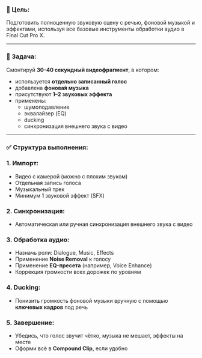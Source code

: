 ### **🎯 Цель:**

Подготовить полноценную звуковую сцену с речью, фоновой музыкой и эффектами, используя все базовые инструменты обработки аудио в Final Cut Pro X.

---

### **📝 Задача:**

Смонтируй **30–40 секундный видеофрагмент**, в котором:

- используется **отдельно записанный голос**
- добавлена **фонова́я музыка**
- присутствуют **1–2 звуковых эффекта**
- применены:
    - шумоподавление
    - эквалайзер (EQ)
    - ducking
    - синхронизация внешнего звука с видео

---

### **✅ Структура выполнения:**

### **1. Импорт:**

- Видео с камерой (можно с плохим звуком)
- Отдельная запись голоса
- Музыкальный трек
- Минимум 1 звуковой эффект (SFX)

### **2. Синхронизация:**

- Автоматическая или ручная синхронизация внешнего звука с видео

### **3. Обработка аудио:**

- Назначь роли: Dialogue, Music, Effects
- Применение **Noise Removal** к голосу
- Применение **EQ-пресета** (например, Voice Enhance)
- Коррекция громкости всех дорожек по уровням

### **4. Ducking:**

- Понизить громкость фоновой музыки вручную с помощью **ключевых кадров** под речь

### **5. Завершение:**

- Убедись, что голос звучит чётко, музыка не мешает, эффекты на месте
- Оформи всё в **Compound Clip**, если удобно
